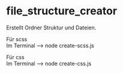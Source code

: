 # file_structure_creator

Erstellt Ordner Struktur und Dateien.

Für scss<br>
Im Terminal -->  node create-scss.js<br>

Für css<br>
Im Terminal -->  node create-css.js